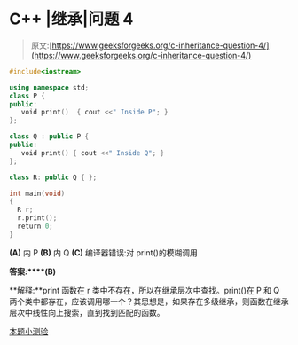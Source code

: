 # C++ |继承|问题 4

> 原文:[https://www.geeksforgeeks.org/c-inheritance-question-4/](https://www.geeksforgeeks.org/c-inheritance-question-4/)

```cpp
#include<iostream>

using namespace std;
class P {
public:
   void print()  { cout <<" Inside P"; }
};

class Q : public P {
public:
   void print() { cout <<" Inside Q"; }
};

class R: public Q { };

int main(void)
{
  R r; 
  r.print();
  return 0;
}
```

**(A)** 内 P
**(B)** 内 Q
**(C)** 编译器错误:对 print()的模糊调用

**答案:****(B)**

**解释:**print 函数在 r 类中不存在，所以在继承层次中查找。print()在 P 和 Q 两个类中都存在，应该调用哪一个？其思想是，如果存在多级继承，则函数在继承层次中线性向上搜索，直到找到匹配的函数。

[本题小测验](https://www.geeksforgeeks.org/quiz-corner-gq/)